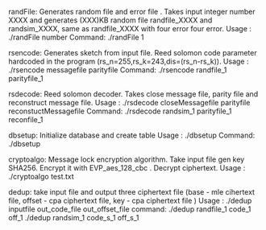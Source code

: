 randFile:
Generates random file and error file . Takes input integer number XXXX and generates (XXX)KB random file randfile_XXXX and 
randsim_XXXX, same as  randfile_XXXX with four error four error. 
Usage :
./randFile number
Command:
./randFile 1

rsencode: Generates sketch from input file. Reed solomon code parameter hardcoded in the program (rs_n=255,rs_k=243,dis=(rs_n-rs_k)).
Usage :
./rsencode messagefile parityfile
Command:
./rsencode randfile_1 parityfile_1

rsdecode: Reed solomon decoder. Takes close message file, parity file and reconstruct message file.
Usage :
./rsdecode closeMessagefile parityfile reconstuctMessagefile
Command:
./rsdecode randsim_1 parityfile_1 reconfile_1

dbsetup: Initialize database and create table
Usage :
./dbsetup
Command:
./dbsetup  

cryptoalgo: Message lock encryption algorithm. Take input file gen key SHA256. Encrypt it with EVP_aes_128_cbc . Decrypt ciphertext. 
Usage :
./cryptoalgo test.txt

dedup: take input file and output three ciphertext file (base - mle cihertext file, offset - cpa ciphertext file, key - cpa ciphertext file )
Usage :
./dedup inputfile out_code_file out_offset_file
command:
./dedup randfile_1 code_1 off_1
./dedup randsim_1 code_s_1 off_s_1 
